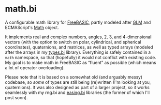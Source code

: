 # math.bi
A configurable math library for [FreeBASIC](https://www.freebasic.net/), partly modeled after [GLM](https://github.com/g-truc/glm) and ECMAScript's [Math](https://developer.mozilla.org/en/docs/Web/JavaScript/Reference/Global_Objects/Math) object.

It implements real and complex numbers, angles, 2, 3, and 4-dimensional vectors (with the option to switch on polar, cylindrical, and spherical coordinates), quaternions, and matrices, as well as typed arrays (modeled after the arrays in my [types.bi](https://github.com/guillaumerangheard/types.bi) library). Everything is safely contained in a `math` namespace, so that (hopefully) it would not conflict with existing code. My goal is to make math in FreeBASIC as “fluent” as possible (which means a lot of operator overloading).

Please note that it is based on a somewhat old (and arguably messy) codebase, so _some_ of types are still being (re)written (I'm looking at you, quaternions). It was also designed as part of a larger project, so it works seamlessly with my rng.bi and [easing.bi](https://github.com/guillaumerangheard/easing.bi) libraries (the former of which I'll post soon).
